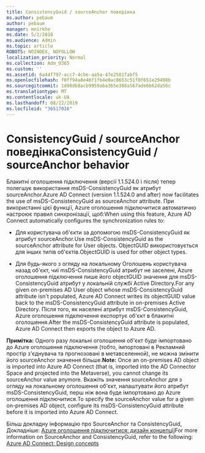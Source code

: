 ```yaml
---
title: ConsistencyGuid / sourceAnchor поведінка
ms.author: pebaum
author: pebaum
manager: mnirkhe
ms.date: 5/2/2018
ms.audience: Admin
ms.topic: article
ROBOTS: NOINDEX, NOFOLLOW
localization_priority: Normal
ms.collection: Adm_O365
ms.custom: ''
ms.assetid: 6a44f797-acc7-4cbe-aa5a-47e2581fabf5
ms.openlocfilehash: f0ff94a8e46f1fb4e0ac8653c51f8f651e29498b
ms.sourcegitcommit: 1d98db8acb9959aba3b5e308a567ade6b62da56c
ms.translationtype: MT
ms.contentlocale: uk-UA
ms.lasthandoff: 08/22/2019
ms.locfileid: "36517016"
---
```

# <a name="consistencyguid--sourceanchor-behavior"></a><span data-ttu-id="a097b-102">ConsistencyGuid / sourceAnchor поведінка</span><span class="sxs-lookup"><span data-stu-id="a097b-102">ConsistencyGuid / sourceAnchor behavior</span></span>

<span data-ttu-id="a097b-103">Блакитні оголошення підключення (версії 1.1.524.0 і після) тепер полегшує використання msDS-ConsistencyGuid як атрибут sourceAnchor.</span><span class="sxs-lookup"><span data-stu-id="a097b-103">Azure AD Connect (version 1.1.524.0 and after) now facilitates the use of msDS-ConsistencyGuid as sourceAnchor attribute.</span></span> <span data-ttu-id="a097b-104">При використанні цієї функції, Azure оголошення підключитися автоматично настроює правил синхронізації, щоб:</span><span class="sxs-lookup"><span data-stu-id="a097b-104">When using this feature, Azure AD Connect automatically configures the synchronization rules to:</span></span>
  
- <span data-ttu-id="a097b-105">Для користувача об'єкти за допомогою msDS-ConsistencyGuid як атрибут sourceAnchor.</span><span class="sxs-lookup"><span data-stu-id="a097b-105">Use msDS-ConsistencyGuid as the sourceAnchor attribute for User objects.</span></span> <span data-ttu-id="a097b-106">ObjectGUID використовується для інших типів об'єктів.</span><span class="sxs-lookup"><span data-stu-id="a097b-106">ObjectGUID is used for other object types.</span></span>
    
- <span data-ttu-id="a097b-107">Для будь-якого з огляду на локальному Оголошень користувача назад об'єкт, чиї msDS-ConsistencyGuid атрибут не заселені, Azure оголошення підключення пише його objectGUID значення для msDS-ConsistencyGuid атрибут у локальній службі Active Directory.</span><span class="sxs-lookup"><span data-stu-id="a097b-107">For any given on-premises AD User object whose msDS-ConsistencyGuid attribute isn't populated, Azure AD Connect writes its objectGUID value back to the msDS-ConsistencyGuid attribute in on-premises Active Directory.</span></span> <span data-ttu-id="a097b-108">Після того, як населені атрибут msDS-ConsistencyGuid, Azure оголошення підключення експортує об'єкт в блакитні оголошення.</span><span class="sxs-lookup"><span data-stu-id="a097b-108">After the msDS-ConsistencyGuid attribute is populated, Azure AD Connect then exports the object to Azure AD.</span></span>
    
 <span data-ttu-id="a097b-109">**Примітка:** Одного разу локальні оголошення об'єкт буде імпортовано до Azure оголошення підключення (тобто, імпортовані в Рекламний простір з'єднувача та прогнозовані в метавселенной), не можна змінити його sourceAnchor значення більше.</span><span class="sxs-lookup"><span data-stu-id="a097b-109">**Note:** Once an on-premises AD object is imported into Azure AD Connect (that is, imported into the AD Connector Space and projected into the Metaverse), you cannot change its sourceAnchor value anymore.</span></span> <span data-ttu-id="a097b-110">Вкажіть значення sourceAnchor для з огляду на локальному оголошення об'єкт, налаштувати його атрибут msDS-ConsistencyGuid, перш ніж вона буде імпортовано до Azure оголошення підключитися.</span><span class="sxs-lookup"><span data-stu-id="a097b-110">To specify the sourceAnchor value for a given on-premises AD object, configure its msDS-ConsistencyGuid attribute before it is imported into Azure AD Connect.</span></span> 
  
<span data-ttu-id="a097b-111">Більш докладну інформацію про SourceAnchor та ConsistencyGuid, Докладніше: [Azure оголошення підключитися: дизайн концепції](https://docs.microsoft.com/azure/active-directory/connect/active-directory-aadconnect-design-concepts)</span><span class="sxs-lookup"><span data-stu-id="a097b-111">For more information on SourceAnchor and ConsistencyGuid, refer to the following: [Azure AD Connect: Design concepts](https://docs.microsoft.com/azure/active-directory/connect/active-directory-aadconnect-design-concepts)</span></span>
  

